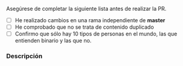 Asegúrese de completar la siguiente lista antes de realizar la PR.

- [ ] He realizado cambios en una rama independiente de **master**
- [ ] He comprobado que no se trata de contenido duplicado
- [ ] Confirmo que sólo hay 10 tipos de personas en el mundo, las que entienden binario y las que no.

### Descripción
